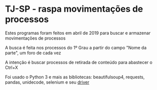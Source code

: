 # TJ-SP - raspa movimentações de processos 
Estes programas foram feitos em abril de 2019 para buscar e armazenar movimentações de processos 

A busca é feita nos processos do 1º Grau a partir do campo "Nome da parte", um foro de cada vez

A intenção é buscar processos de retirada de conteúdo para abastecer o Ctrl+X

Foi usado o Python 3 e mais as bibliotecas: beautifulsoup4, requests, pandas, unidecode, selenium e seu [driver](https://selenium-python.readthedocs.io/installation.html)
